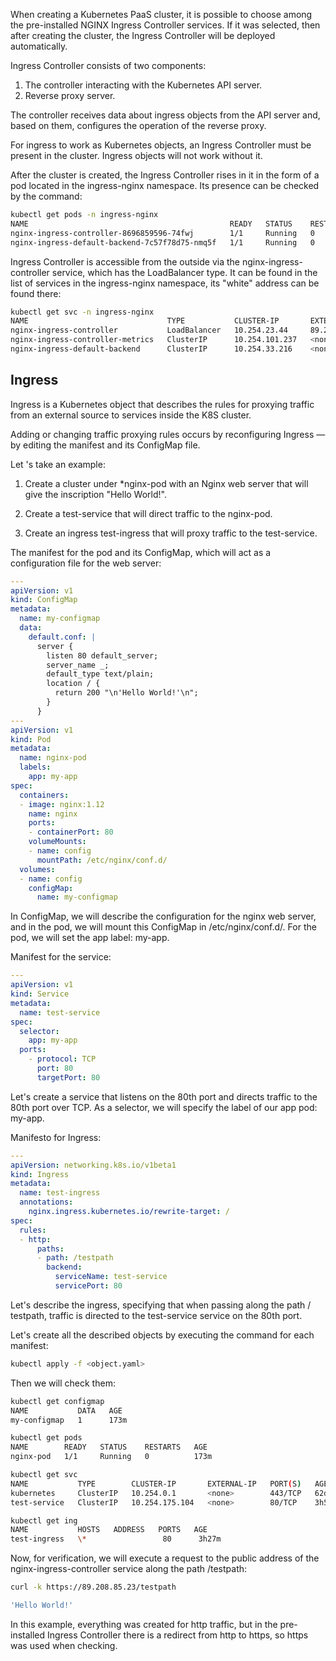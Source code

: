 When creating a Kubernetes PaaS cluster, it is possible to choose among the pre-installed NGINX Ingress Controller services. If it was selected, then after creating the cluster, the Ingress Controller will be deployed automatically.

Ingress Controller consists of two components:

1. The controller interacting with the Kubernetes API server.
2. Reverse proxy server.

The controller receives data about ingress objects from the API server and, based on them, configures the operation of the reverse proxy.

<warn>

For ingress to work as Kubernetes objects, an Ingress Controller must be present in the cluster. Ingress objects will not work without it.

</warn>

After the cluster is created, the Ingress Controller rises in it in the form of a pod located in the ingress-nginx namespace. Its presence can be checked by the command:

```bash
kubectl get pods -n ingress-nginx
NAME                                             READY   STATUS    RESTARTS   AGE
nginx-ingress-controller-8696859596-74fwj        1/1     Running   0          7d21h
nginx-ingress-default-backend-7c57f78d75-nmq5f   1/1     Running   0          7d21h
```

Ingress Controller is accessible from the outside via the nginx-ingress-controller service, which has the LoadBalancer type. It can be found in the list of services in the ingress-nginx namespace, its "white" address can be found there:

```bash
kubectl get svc -n ingress-nginx
NAME                               TYPE           CLUSTER-IP       EXTERNAL-IP    PORT(S)                      AGE
nginx-ingress-controller           LoadBalancer   10.254.23.44     89.208.85.23   80:30080/TCP,443:30443/TCP   61d
nginx-ingress-controller-metrics   ClusterIP      10.254.101.237   <none>         9913/TCP                     61d
nginx-ingress-default-backend      ClusterIP      10.254.33.216    <none>         80/TCP                       61d
```

## Ingress

Ingress is a Kubernetes object that describes the rules for proxying traffic from an external source to services inside the K8S cluster.

<warn>

Adding or changing traffic proxying rules occurs by reconfiguring Ingress — by editing the manifest and its ConfigMap file.

</warn>

Let 's take an example:

1. Create a cluster under \*nginx-pod with an Nginx web server that will give the inscription "Hello World!".

2. Create a test-service that will direct traffic to the nginx-pod.

3. Create an ingress test-ingress that will proxy traffic to the test-service.

The manifest for the pod and its ConfigMap, which will act as a configuration file for the web server:

```yaml
---
apiVersion: v1
kind: ConfigMap
metadata:
  name: my-configmap
  data:
    default.conf: |
      server {
        listen 80 default_server;
        server_name _;
        default_type text/plain;
        location / {
          return 200 "\n'Hello World!'\n";
        }
      }
---
apiVersion: v1
kind: Pod
metadata:
  name: nginx-pod
  labels:
    app: my-app
spec:
  containers:
  - image: nginx:1.12
    name: nginx
    ports:
    - containerPort: 80
    volumeMounts:
    - name: config
      mountPath: /etc/nginx/conf.d/
  volumes:
  - name: config
    configMap:
      name: my-configmap
```

In ConfigMap, we will describe the configuration for the nginx web server, and in the pod, we will mount this ConfigMap in /etc/nginx/conf.d/. For the pod, we will set the app label: my-app.

Manifest for the service:

```yaml
---
apiVersion: v1
kind: Service
metadata:
  name: test-service
spec:
  selector:
    app: my-app
  ports:
    - protocol: TCP
      port: 80
      targetPort: 80
```

Let's create a service that listens on the 80th port and directs traffic to the 80th port over TCP. As a selector, we will specify the label of our app pod: my-app.

Manifesto for Ingress:

```yaml
---
apiVersion: networking.k8s.io/v1beta1
kind: Ingress
metadata:
  name: test-ingress
  annotations:
    nginx.ingress.kubernetes.io/rewrite-target: /
spec:
  rules:
  - http:
      paths:
      - path: /testpath
        backend:
          serviceName: test-service
          servicePort: 80
```

Let's describe the ingress, specifying that when passing along the path / testpath, traffic is directed to the test-service service on the 80th port.

Let's create all the described objects by executing the command for each manifest:

```bash
kubectl apply -f <object.yaml>
```

Then we will check them:

```bash
kubectl get configmap
NAME           DATA   AGE
my-configmap   1      173m
```

```bash
kubectl get pods
NAME        READY   STATUS    RESTARTS   AGE
nginx-pod   1/1     Running   0          173m
```

```bash
kubectl get svc
NAME           TYPE        CLUSTER-IP       EXTERNAL-IP   PORT(S)   AGE
kubernetes     ClusterIP   10.254.0.1       <none>        443/TCP   62d
test-service   ClusterIP   10.254.175.104   <none>        80/TCP    3h58m
```

```bash
kubectl get ing
NAME           HOSTS   ADDRESS   PORTS   AGE
test-ingress   \*                 80      3h27m
```

Now, for verification, we will execute a request to the public address of the nginx-ingress-controller service along the path /testpath:

```bash
curl -k https://89.208.85.23/testpath

'Hello World!'
```

<info>

In this example, everything was created for http traffic, but in the pre-installed Ingress Controller there is a redirect from http to https, so https was used when checking.

</info>
